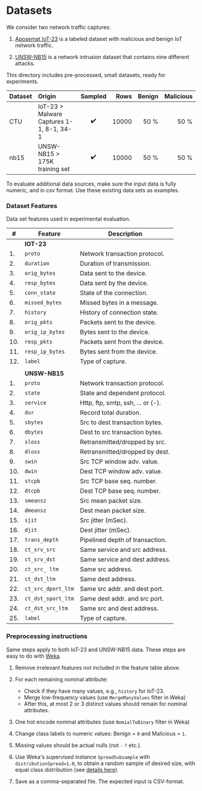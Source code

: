 # Datasets

We consider two network traffic captures:

1. [Aposemat IoT-23](https://www.stratosphereips.org/datasets-iot23/) is a labeled dataset with malicious and benign IoT
   network traffic.

2. [UNSW-NB15](https://research.unsw.edu.au/projects/unsw-nb15-dataset) is a network intrusion dataset that contains
   nine different attacks.

This directory includes pre-processed, small datasets, ready for experiments.

| Dataset | Origin                                   | Sampled |  Rows | Benign | Malicious | 
|:--------|:-----------------------------------------|:-------:|------:|-------:|----------:|
| CTU     | IoT-23 > Malware Captures 1-1, 8-1, 34-1 |   ✔️    | 10000 |   50 % |      50 % |
| nb15    | UNSW-NB15 > 175K training set            |   ✔️    | 10000 |   50 % |      50 % |

To evaluate additional data sources, make sure the input data is fully numeric, and in csv format.
Use these existing data sets as examples.

### Dataset Features

Data set features used in experimental evaluation.

| #   | Feature            | Description                       |
|-----|--------------------|-----------------------------------|
|     | **IOT-23**         |                                   | 
| 1.  | `proto `           | Network transaction protocol.     |
| 2.  | `duration`         | Duration of transmission.         |
| 3.  | `orig_bytes `      | Data sent to the device.          |
| 4.  | `resp_bytes `      | Data sent by the device.          |
| 5.  | `conn_state `      | State of the connection.          |
| 6.  | `missed_bytes `    | Missed bytes in a message.        |
| 7.  | `history `         | History of connection state.      |
| 8.  | `orig_pkts`        | Packets sent to the device.       |
| 9.  | `orig_ip_bytes `   | Bytes sent to the device.         |
| 10. | `resp_pkts`        | Packets sent from the device.     |
| 11. | `resp_ip_bytes `   | Bytes sent from the device.       |
| 12. | `label `           | Type of capture.                  |
|     |                    |                                   |
|     | **UNSW-NB15**      |                                   | 
 | 1.  | `proto`            | Network transaction protocol.     |
 | 2.  | `state`            | State and dependent protocol.     |
 | 3.  | `service`          | Http, ftp, smtp, ssh, ... or (-). |
 | 4.  | `dur`              | Record total duration.            |
 | 5.  | `sbytes`           | Src to dest transaction bytes.    |
 | 6.  | `dbytes`           | Dest to src transaction bytes.    |
 | 7.  | `sloss`            | Retransmitted/dropped by src.     |
 | 8.  | `dloss`            | Retransmitted/dropped by dest.    |
 | 9.  | `swin`             | Src TCP window adv. value.        |
 | 10. | `dwin`             | Dest TCP window adv. value.       |
 | 11. | `stcpb`            | Src TCP base seq. number.         |
 | 12. | `dtcpb`            | Dest TCP base seq. number.        |
 | 13. | `smeansz`          | Src mean packet size.             |
 | 14. | `dmeansz`          | Dest mean packet size.            |
 | 15. | `sjit`             | Src jitter (mSec).                |
 | 16. | `djit`             | Dest jitter (mSec).               |
 | 17. | `trans_depth`      | Pipelined depth of transaction.   |
 | 18. | `ct_srv_src`       | Same service and src address.     |
 | 19. | `ct_srv_dst`       | Same service and dest address.    |
 | 20. | `ct_src_ ltm`      | Same src address.                 |
 | 21. | `ct_dst_ltm`       | Same dest address.                |
 | 22. | `ct_src_dport_ltm` | Same src addr. and dest port.     |
 | 23. | `ct_dst_sport_ltm` | Same dest addr. and src port.     |
 | 24. | `ct_dst_src_ltm`   | Same src and dest address.        |
 | 25. | `label`            | Type of capture.                  |


### Preprocessing instructions

Same steps apply to both IoT-23 and UNSW-NB15 data. 
These steps are easy to do with [Weka](https://waikato.github.io/weka-wiki/downloading_weka/).

1. Remove irrelevant features not included in the feature table above.

2. For each remaining nominal attribute:
   - Check if they have many values, e.g., `history` for IoT-23.
   - Merge low-frequency values (use `MergeManyValues` filter in Weka)
   - After this, at most 2 or 3 distinct values should remain for nominal attributes.

3. One hot encode nominal attributes (iuse `NomialToBinary` filter in Weka)

4. Change class labels to numeric values: Benign = `0` and Malicious = `1`.

5. Missing values should be actual nulls (not `-` `?` etc.).

6. Use Weka's supervised instance `SpreadSubsample` with `distributionSpread=1.0`, 
   to obtain a random sample of desired size, with equal class distribution 
   (see [details here](https://waikato.github.io/weka-blog/posts/2019-01-30-sampling/)).

7. Save as a comma-separated file. The expected input is CSV-format.